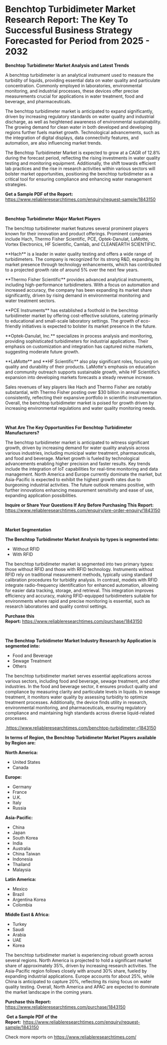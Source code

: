 <p><h1>Benchtop Turbidimeter Market Research Report: The Key To Successful Business Strategy Forecasted for Period from 2025 - 2032</h1></p><p><strong>Benchtop Turbidimeter Market Analysis and Latest Trends</strong></p>
<p><p>A benchtop turbidimeter is an analytical instrument used to measure the turbidity of liquids, providing essential data on water quality and particulate concentration. Commonly employed in laboratories, environmental monitoring, and industrial processes, these devices offer precise measurements crucial for applications in water treatment, food and beverage, and pharmaceuticals.</p><p>The benchtop turbidimeter market is anticipated to expand significantly, driven by increasing regulatory standards on water quality and industrial discharge, as well as heightened awareness of environmental sustainability. The growing demand for clean water in both developed and developing regions further fuels market growth. Technological advancements, such as the integration of digital displays, data connectivity features, and automation, are also influencing market trends. </p><p>The Benchtop Turbidimeter Market is expected to grow at a CAGR of 12.8% during the forecast period, reflecting the rising investments in water quality testing and monitoring equipment. Additionally, the shift towards efficient lab practices and the rise in research activities within various sectors will bolster market opportunities, positioning the benchtop turbidimeter as a critical tool for ensuring compliance and enhancing water management strategies.</p></p>
<p><strong>Get a Sample PDF of the Report:&nbsp;</strong> <a href="https://www.reliableresearchtimes.com/enquiry/request-sample/1843150?utm_campaign=2989&utm_medium=2&utm_source=Github&utm_content=ia&utm_term=11042025&utm_id=benchtop-turbidimeter">https://www.reliableresearchtimes.com/enquiry/request-sample/1843150</a></p>
<p>&nbsp;</p>
<p><strong>Benchtop Turbidimeter Major Market Players</strong></p>
<p><p>The benchtop turbidimeter market features several prominent players known for their innovation and product offerings. Prominent companies include Hach, Thermo Fisher Scientific, PCE, Optek-Danulat, LaMotte, Vortex Electronics, HF Scientific, Camlab, and CLEANEARTH SCIENTIFIC.</p><p>**Hach** is a leader in water quality testing and offers a wide range of turbidimeters. The company is recognized for its strong R&D, expanding its market presence through technology enhancements, which has contributed to a projected growth rate of around 5% over the next few years.</p><p>**Thermo Fisher Scientific** provides advanced analytical instruments, including high-performance turbidimeters. With a focus on automation and increased accuracy, the company has been expanding its market share significantly, driven by rising demand in environmental monitoring and water treatment sectors.</p><p>**PCE Instruments** has established a foothold in the benchtop turbidimeter market by offering cost-effective solutions, catering primarily to educational and small-scale laboratory settings. The growth of eco-friendly initiatives is expected to bolster its market presence in the future.</p><p>**Optek-Danulat, Inc.** specializes in process analysis and monitoring, providing sophisticated turbidimeters for industrial applications. Their emphasis on customization and integration has captured niche markets, suggesting moderate future growth.</p><p>**LaMotte** and **HF Scientific** also play significant roles, focusing on quality and durability of their products. LaMotte's emphasis on education and community outreach supports sustainable growth, while HF Scientific’s expansion into developing markets forecasts a steady revenue increase.</p><p>Sales revenues of key players like Hach and Thermo Fisher are notably substantial, with Thermo Fisher posting over $30 billion in annual revenue consistently, reflecting their expansive portfolio in scientific instrumentation. Overall, the benchtop turbidimeter market is poised for growth driven by increasing environmental regulations and water quality monitoring needs.</p></p>
<p>&nbsp;</p>
<p><strong>What Are The Key Opportunities For Benchtop Turbidimeter Manufacturers?</strong></p>
<p><p>The benchtop turbidimeter market is anticipated to witness significant growth, driven by increasing demand for water quality analysis across various industries, including municipal water treatment, pharmaceuticals, and food and beverage. Market growth is fueled by technological advancements enabling higher precision and faster results. Key trends include the integration of IoT capabilities for real-time monitoring and data management. North America and Europe currently dominate the market, but Asia-Pacific is expected to exhibit the highest growth rates due to burgeoning industrial activities. The future outlook remains positive, with further innovations enhancing measurement sensitivity and ease of use, expanding application possibilities.</p></p>
<p><strong>Inquire or Share Your Questions If Any Before Purchasing This Report:</strong> <a href="https://www.reliableresearchtimes.com/enquiry/pre-order-enquiry/1843150?utm_campaign=2989&utm_medium=2&utm_source=Github&utm_content=ia&utm_term=11042025&utm_id=benchtop-turbidimeter">https://www.reliableresearchtimes.com/enquiry/pre-order-enquiry/1843150</a></p>
<p>&nbsp;</p>
<p><strong>Market Segmentation</strong></p>
<p><strong>The Benchtop Turbidimeter Market Analysis by types is segmented into:</strong></p>
<p><ul><li>Without RFID</li><li>With RFID</li></ul></p>
<p><p>The benchtop turbidimeter market is segmented into two primary types: those without RFID and those with RFID technology. Instruments without RFID rely on traditional measurement methods, typically using standard calibration procedures for turbidity analysis. In contrast, models with RFID integrate radio-frequency identification for enhanced automation, allowing for easier data tracking, storage, and retrieval. This integration improves efficiency and accuracy, making RFID-equipped turbidimeters suitable for environments where rapid and precise monitoring is essential, such as research laboratories and quality control settings.</p></p>
<p><strong>Purchase this Report:&nbsp;</strong><a href="https://www.reliableresearchtimes.com/purchase/1843150?utm_campaign=2989&utm_medium=2&utm_source=Github&utm_content=ia&utm_term=11042025&utm_id=benchtop-turbidimeter">https://www.reliableresearchtimes.com/purchase/1843150</a></p>
<p>&nbsp;</p>
<p><strong>The Benchtop Turbidimeter Market Industry Research by Application is segmented into:</strong></p>
<p><ul><li>Food and Beverage</li><li>Sewage Treatment</li><li>Others</li></ul></p>
<p><p>The benchtop turbidimeter market serves essential applications across various sectors, including food and beverage, sewage treatment, and other industries. In the food and beverage sector, it ensures product quality and compliance by measuring clarity and particulate levels in liquids. In sewage treatment, it monitors water quality by assessing turbidity to optimize treatment processes. Additionally, the device finds utility in research, environmental monitoring, and pharmaceuticals, ensuring regulatory compliance and maintaining high standards across diverse liquid-related processes.</p></p>
<p><a href="https://www.reliableresearchtimes.com/benchtop-turbidimeter-r1843150?utm_campaign=2989&utm_medium=2&utm_source=Github&utm_content=ia&utm_term=11042025&utm_id=benchtop-turbidimeter">&nbsp;https://www.reliableresearchtimes.com/benchtop-turbidimeter-r1843150</a></p>
<p><strong>In terms of Region, the Benchtop Turbidimeter Market Players available by Region are:</strong></p>
<p>
    <p> <strong> North America: </strong>
        <ul>
            <li>United States</li>
            <li>Canada</li>
        </ul>
        </p> 
    <p> <strong> Europe: </strong>
        <ul>
            <li>Germany</li>
            <li>France</li>
            <li>U.K.</li>
            <li>Italy</li>
            <li>Russia</li>
        </ul>
        </p> 
    <p> <strong> Asia-Pacific: </strong>
        <ul>
            <li>China</li>
            <li>Japan</li>
            <li>South Korea</li>
            <li>India</li>
            <li>Australia</li>
            <li>China Taiwan</li>
            <li>Indonesia</li>
            <li>Thailand</li>
            <li>Malaysia</li>
        </ul>
        </p> 
    <p> <strong> Latin America: </strong>
        <ul>
            <li>Mexico</li>
            <li>Brazil</li>
            <li>Argentina Korea</li>
            <li>Colombia</li>
        </ul>
        </p> 
    <p> <strong> Middle East & Africa: </strong>
        <ul>
            <li>Turkey</li>
            <li>Saudi</li>
            <li>Arabia</li>
            <li>UAE</li>
            <li>Korea</li>
        </ul>
    </p>
    </p>
<p><p>The benchtop turbidimeter market is experiencing robust growth across several regions. North America is projected to hold a significant market share of approximately 35%, driven by increasing research activities. The Asia-Pacific region follows closely with around 30% share, fueled by expanding industrial applications. Europe accounts for about 25%, while China is anticipated to capture 20%, reflecting its rising focus on water quality testing. Overall, North America and APAC are expected to dominate the market landscape in the coming years.</p></p>
<p><strong>Purchase this Report: </strong><a href="https://www.reliableresearchtimes.com/purchase/1843150?utm_campaign=2989&utm_medium=2&utm_source=Github&utm_content=ia&utm_term=11042025&utm_id=benchtop-turbidimeter">https://www.reliableresearchtimes.com/purchase/1843150</a></p>
<p>&nbsp;<strong>Get a Sample PDF of the Report:&nbsp;&nbsp;</strong><a href="https://www.reliableresearchtimes.com/enquiry/request-sample/1843150?utm_campaign=2989&utm_medium=2&utm_source=Github&utm_content=ia&utm_term=11042025&utm_id=benchtop-turbidimeter">https://www.reliableresearchtimes.com/enquiry/request-sample/1843150</a></p>
<p><strong></strong></p>
<p>Check more reports on <a href="https://www.reliableresearchtimes.com/?utm_campaign=2989&utm_medium=2&utm_source=Github&utm_content=ia&utm_term=11042025&utm_id=benchtop-turbidimeter">https://www.reliableresearchtimes.com/</a></p>